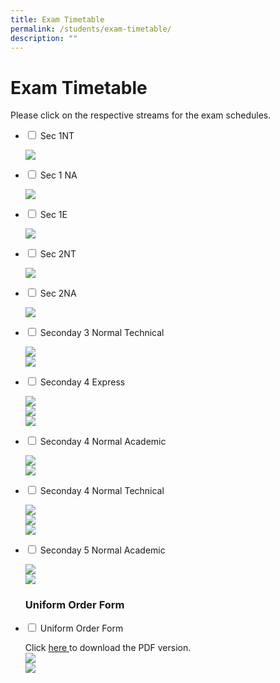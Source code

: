```yaml
---
title: Exam Timetable
permalink: /students/exam-timetable/
description: ""
---
```

# **Exam Timetable**

Please click on the respective streams for the exam schedules.

<ul class="jekyllcodex_accordion">
  <li>
    <input type="checkbox" id="accordion1">
    <label for="accordion1">Sec 1NT</label>
    <div>
      <p><img src="/images/2022-Sec-1NT-EOY-Exam-Timetable-updated-230822-2048x1578.jpg"></p>
    </div>
	</li>
	  <li>
    <input type="checkbox" id="accordion2">
    <label for="accordion2">Sec 1 NA</label>
    <div>
      <p><img src="/images/2022-Sec-1NA-EOY-Exam-Timetable-updated-230822_Page_1.jpg"></p>
    </div>
	</li>
		  <li>
    <input type="checkbox" id="accordion3">
    <label for="accordion3">Sec 1E</label>
    <div>
      <p><img src="/images/2022-Sec-1-Express-EOY-Exam-Timetable-updated-230822-scaled.jpg"></p>
    </div>
	</li>
		<li>
    <input type="checkbox" id="accordion4">
    <label for="accordion4">Sec 2NT</label>
    <div>
      <p><img src="/images/2022-Sec-2NT-EOY-Exam-Timetable-updated-230822-scaled.jpg"></p>
    </div>
	</li>
		<li>
    <input type="checkbox" id="accordion5">
    <label for="accordion5">Sec 2NA</label>
    <div>
      <p><img src="/images/2022-Sec-2NA-EOY-Exam-Timetable-updated-230822.jpg"></p>
    </div>
	</li>
			<li>
    <input type="checkbox" id="accordion6">
    <label for="accordion6">Seconday 3 Normal Technical</label>
    <div>
      <p><img src="/images/Binder1_Page_13-scaled.jpg"><br><img src="/images/Binder1_Page_14-scaled.jpg"></p>
    </div>
	</li>
			<li>
    <input type="checkbox" id="accordion7">
    <label for="accordion7">Seconday 4 Express</label>
    <div>
      <p><img src="/images/Binder1_Page_15-scaled.jpg"><br><img src="/images/Binder1_Page_16-scaled.jpg"><br><img src="/images/Binder1_Page_17-scaled.jpg"></p>
    </div>
	</li>
			<li>
    <input type="checkbox" id="accordion8">
    <label for="accordion8">Seconday 4 Normal Academic</label>
    <div>
      <p><img src="/images/Binder1_Page_18-scaled.jpg"><br><img src="/images/Binder1_Page_19-scaled.jpg"></p>
    </div>
	</li>
				<li>
    <input type="checkbox" id="accordion9">
    <label for="accordion9">Seconday 4 Normal Technical</label>
    <div>
      <p><img src="/images/Binder1_Page_20-scaled.jpg"><br><img src="/images/Binder1_Page_21-scaled.jpg"><br><img src="/images/Binder1_Page_22-scaled.jpg"></p>
    </div>
	</li>
				<li>
    <input type="checkbox" id="accordion10">
    <label for="accordion10">Seconday 5 Normal Academic</label>
    <div>
      <p><img src="/images/Binder1_Page_23-scaled.jpg"><br><img src="/images/Binder1_Page_24-scaled.jpg"></p>
    </div>
	</li>
	<h3>Uniform Order Form</h3>
  <li>
    <input type="checkbox" id="accordion11">
    <label for="accordion11">Uniform Order Form</label>
    <div>
			<p>Click <a href="/files/Uniform.pdf"> here </a>to download the PDF version.<br><img src="/images/uniform_1.png"><br><img src="/images/uniform_2.png"></p>
    </div>
	</li>
	</ul>